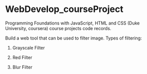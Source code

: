 # WebDevelop_courseProject

Programming Foundations with JavaScript, HTML and CSS (Duke University, coursera) course projects code records.

Build a web tool that can be used to filter image. Types of filtering:

1. Grayscale Filter
 
2. Red Filter

3. Blur Filter 
